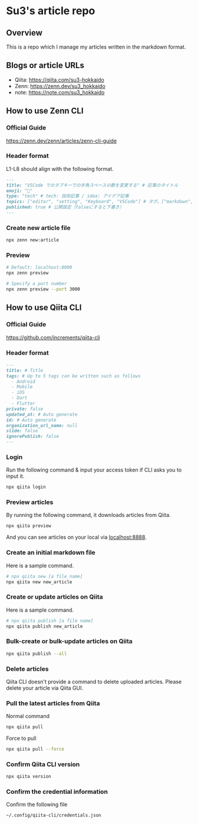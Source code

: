 # Su3's article repo

## Overview

This is a repo which I manage my articles written in the markdown format.

## Blogs or article URLs

- Qiita: https://qiita.com/su3-hokkaido
- Zenn: https://zenn.dev/su3_hokkaido
- note: https://note.com/su3_hokkaido

## How to use Zenn CLI

### Official Guide

https://zenn.dev/zenn/articles/zenn-cli-guide

### Header format

L1-L8 should align with the following format.

```md
---
title: "VSCode でのタブキーでの半角スペースの数を変更する" # 記事のタイトル
emoji: "🎸"
type: "tech" # tech: 技術記事 / idea: アイデア記事
topics: ["editor", "setting", "Keyboard", "VSCode"] # タグ。["markdown", "rust", "aws"]のように指定する
published: true # 公開設定（falseにすると下書き）
---
```

### Create new article file

```bash
npx zenn new:article
```

### Preview

```bash
# Default: localhost:8000
npx zenn preview
```

```bash
# Specify a port number
npx zenn preview --port 3000
```

## How to use Qiita CLI

### Official Guide

https://github.com/increments/qiita-cli

### Header format

```md
---
title: # Title
tags: # Up to 5 tags can be written such as follows
  - Android
  - Mobile
  - iOS
  - Dart
  - Flutter
private: false
updated_at: # Auto generate
id: # Auto generate
organization_url_name: null
slide: false
ignorePublish: false
---
```

### Login

Run the following command & input your access token if CLI asks you to input it.

```bash
npx qiita login
```

### Preview articles

By running the following command, it downloads articles from Qiita.

```bash
npx qiita preview
```

And you can see articles on your local via [localhost:8888](localhost:8888).

### Create an initial markdown file

Here is a sample command.

```bash
# npx qiita new [a file name]
npx qiita new new_article
```

### Create or update articles on Qiita

Here is a sample command.

```bash
# npx qiita publish [a file name]
npx qiita publish new_article
```

### Bulk-create or bulk-update articles on Qiita 

```bash
npx qiita publish --all
```

### Delete articles

Qiita CLI doesn't provide a command to delete uploaded articles.
Please delete your article via Qiita GUI.

### Pull the latest articles from Qiita

Normal command

```bash
npx qiita pull
```

Force to pull

```bash
npx qiita pull --force
```

### Confirm Qiita CLI version

```bash
npx qiita version
```

### Confirm the credential information

Confirm the following file

```bash
~/.config/qiita-cli/credentials.json
```
